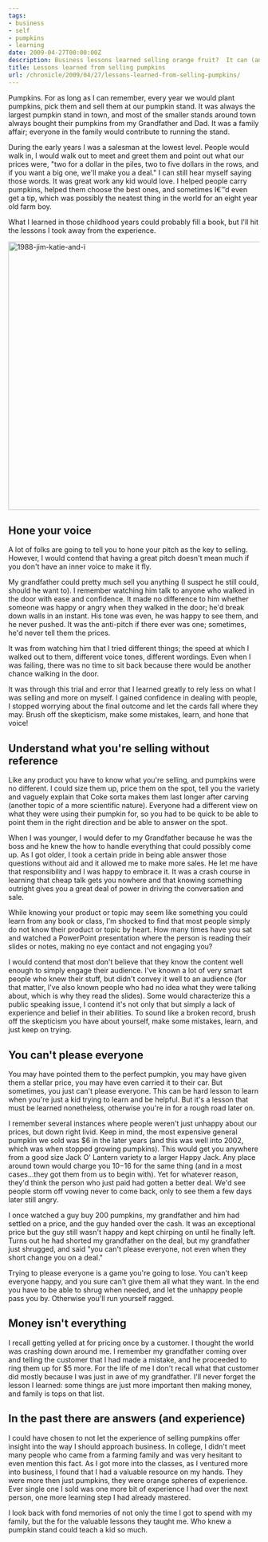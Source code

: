 ```yaml
---
tags:
- business
- self
- pumpkins
- learning
date: 2009-04-27T00:00:00Z
description: Business lessons learned selling orange fruit?  It can (and has) happened.
title: Lessons learned from selling pumpkins
url: /chronicle/2009/04/27/lessons-learned-from-selling-pumpkins/
---
```


Pumpkins. For as long as I can remember, every year we would plant pumpkins, pick them and sell them at our pumpkin stand.  It was always the largest pumpkin stand in town, and most of the smaller stands around town always bought their pumpkins from my Grandfather and Dad.  It was a family affair; everyone in the family would contribute to running the stand.

During the early years I was a salesman at the lowest level.  People would walk in, I would walk out to meet and greet them and point out what our prices were, "two for a dollar in the piles, two to five dollars in the rows, and if you want a big one, we'll make you a deal."  I can still hear myself saying those words.  It was great work any kid would love.  I helped people carry pumpkins, helped them choose the best ones, and sometimes I€™d even get a tip, which was possibly the neatest thing in the world for an eight year old farm boy.

What I learned in those childhood years could probably fill a book, but I'll hit the lessons I took away from the experience.

<img decoding="async" loading="lazy" width="800" height="538" src="https://storage.googleapis.com/jdr-public-imgs/blog-archive/2009/04/1988-jim-katie-and-i.jpg" alt="1988-jim-katie-and-i" />

## Hone your voice
A lot of folks are going to tell you to hone your pitch as the key to selling. However, I would contend that having a great pitch doesn't mean much if you don't have an inner voice to make it fly.

My grandfather could pretty much sell you anything (I suspect he still could, should he want to). I remember watching him talk to anyone who walked in the door with ease and confidence.  It made no difference to him whether someone was happy or angry when they walked in the door; he'd break down walls in an instant. His tone was even, he was happy to see them, and he never pushed. It was the anti-pitch if there ever was one; sometimes, he'd never tell them the prices.

It was from watching him that I tried different things; the speed at which I walked out to them, different voice tones, different wordings. Even when I was failing, there was no time to sit back because there would be another chance walking in the door.

It was through this trial and error that I learned greatly to rely less on what I was selling and more on myself.  I gained confidence in dealing with people, I stopped worrying about the final outcome and let the cards fall where they may. Brush off the skepticism, make some mistakes, learn, and hone that voice!

## Understand what you're selling without reference
Like any product you have to know what you're selling, and pumpkins were no different. I could size them up, price them on the spot, tell you the variety and vaguely explain that Coke sorta makes them last longer after carving (another topic of a more scientific nature).  Everyone had a different view on what they were using their pumpkin for, so you had to be quick to be able to point them in the right direction and be able to answer on the spot.

When I was younger, I would defer to my Grandfather because he was the boss and he knew the how to handle everything that could possibly come up.  As I got older, I took a certain pride in being able answer those questions without aid and it allowed me to make more sales.  He let me have that responsibility and I was happy to embrace it.  It was a crash course in learning that cheap talk gets you nowhere and that knowing something outright gives you a great deal of power in driving the conversation and sale.

While knowing your product or topic may seem like something you could learn from any book or class, I'm shocked to find that most people simply do not know their product or topic by heart.  How many times have you sat and watched a PowerPoint presentation where the person is reading their slides or notes, making no eye contact and not engaging you?

I would contend that most don't believe that they know the content well enough to simply engage their audience.  I've known a lot of very smart people who knew their stuff, but didn't convey it well to an audience (for that matter, I've also known people who had no idea what they were talking about, which is why they read the slides).  Some would characterize this a public speaking issue, I contend it's not only that but simply a lack of experience and belief in their abilities.  To sound like a broken record, brush off the skepticism you have about yourself, make some mistakes, learn, and just keep on trying.

## You can't please everyone
You may have pointed them to the perfect pumpkin, you may have given them a stellar price, you may have even carried it to their car.  But sometimes, you just can't please everyone. This can be hard lesson to learn when you're just a kid trying to learn and be helpful. But it's a lesson that must be learned nonetheless, otherwise you're in for a rough road later on.

I remember several instances where people weren't just unhappy about our prices, but down right livid.  Keep in mind, the most expensive general pumpkin we sold was $6 in the later years (and this was well into 2002, which was when stopped growing pumpkins).  This would get you anywhere from a good size Jack O' Lantern variety to a larger Happy Jack. Any place around town would charge you $10-$16 for the same thing (and in a most cases...they got them from us to begin with). Yet for whatever reason, they'd think the person who just paid had gotten a better deal.  We'd see people storm off vowing never to come back, only to see them a few days later still angry.

I once watched a guy buy 200 pumpkins, my grandfather and him had settled on a price, and the guy handed over the cash.  It was an exceptional price but the guy still wasn't happy and kept chirping on until he finally left.  Turns out he had shorted my grandfather on the deal, but my grandfather just shrugged, and said "you can't please everyone, not even when they short change you on a deal."

Trying to please everyone is a game you're going to lose.  You can't keep everyone happy, and you sure can't give them all what they want.  In the end you have to be able to shrug when needed, and let the unhappy people pass you by.  Otherwise you'll run yourself ragged.

## Money isn't everything
I recall getting yelled at for pricing once by a customer.  I thought the world was crashing down around me.  I remember my grandfather coming over and telling the customer that I had made a mistake, and he proceeded to ring them up for $5 more. For the life of me I don't recall what that customer did mostly because I was just in awe of my grandfather. I'll never forget the lesson I learned: some things are just more important then making money, and family is tops on that list.

## In the past there are answers (and experience)
I could have chosen to not let the experience of selling pumpkins offer insight into the way I should approach business. In college, I didn't meet many people who came from a farming family and was very hesitant to even mention this fact. As I got more into the classes, as I ventured more into business, I found that I had a valuable resource on my hands. They were more then just pumpkins, they were orange spheres of experience.  Ever single one I sold was one more bit of experience I had over the next person, one more learning step I had already mastered.

I look back with fond memories of not only the time I got to spend with my family, but the for the valuable lessons they taught me. Who knew a pumpkin stand could teach a kid so much.







